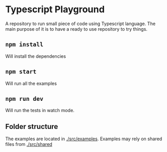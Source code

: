 Typescript Playground
=====================

A repository to run small piece of code using Typescript language. The main purpose of it is to have a ready to use repository to try things.
## `npm install`

Will install the dependencies

## `npm start`

Will run all the examples

## `npm run dev`

Will run the tests in watch mode.

## Folder structure

The examples are located in [./src/examples](./src/examples). Examples may rely on shared files from [./src/shared](./src/shared)

